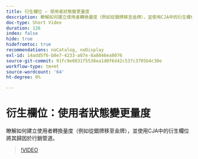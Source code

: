 ```yaml
---
title: 衍生欄位 — 使用者狀態變更量度
description: 瞭解如何建立使用者轉換量度（例如從銀牌移至金牌），並使用CJA中的衍生欄位將其歸因於行銷管道。
doc-type: Short Video
duration: 126
index: false
hide: true
hidefromtoc: true
recommendations: noCatalog, noDisplay
exl-id: 14add5f6-b8e7-4233-a87e-8a8846ea8076
source-git-commit: 91fc9e0831f5538ea1d0f6d42c537c3705b4c30e
workflow-type: tm+mt
source-wordcount: '64'
ht-degree: 0%

---
```


# 衍生欄位：使用者狀態變更量度

瞭解如何建立使用者轉換量度（例如從銀牌移至金牌），並使用CJA中的衍生欄位將其歸因於行銷管道。

<!-- 85_S103_3442450_125_derived-fields-user-state-change-metrics -->
>[!VIDEO](https://video.tv.adobe.com/v/3458355/?learn=on&enablevpops=true)
